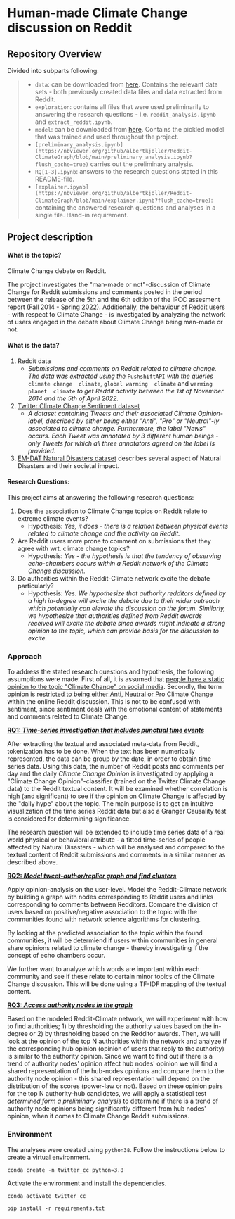 

# Human-made Climate Change discussion on Reddit

## Repository Overview
Divided into subparts following:
> - `data`: can be downloaded from [here](https://drive.google.com/drive/folders/1EajfDgDnhVdXMdhK4eUbx5wy7o5WdXKc?usp=sharing). Contains the relevant data sets - both previously created data files and data extracted from Reddit. 
> - `exploration`: contains all files that were used preliminarily to answering the research questions - i.e. `reddit_analysis.ipynb` and `extract_reddit.ipynb`.
> - `model`: can be downloaded from [here](https://drive.google.com/drive/folders/19D_XxBRs8-eabwBReffcahxWHNisFfF1?usp=sharing). Contains the pickled model that was trained and used throughout the project.
> - `[preliminary_analysis.ipynb](https://nbviewer.org/github/albertkjoller/Reddit-ClimateGraph/blob/main/preliminary_analysis.ipynb?flush_cache=true)` carries out the preliminary analysis.
> - `RQ[1-3].ipynb`: answers to the research questions stated in this README-file.
> - `[explainer.ipynb](https://nbviewer.org/github/albertkjoller/Reddit-ClimateGraph/blob/main/explainer.ipynb?flush_cache=true)`: containing the answered research questions and analyses in a single file. Hand-in requirement.

## Project description

#### What is the topic?
Climate Change debate on Reddit. 

The project investigates the "man-made or not"-discussion of Climate Change for Reddit submissions and comments posted in the period between the release of the 5th and the 6th edition of the IPCC assesment report (Fall 2014 - Spring 2022). Additionally, the behaviour of Reddit users - with respect to Climate Change - is investigated by analyzing the network of users engaged in the debate about Climate Change being man-made or not.

#### What is the data?

1. Reddit data
	- *Submissions and comments on Reddit related to climate change. The data was extracted using the* `PushshiftAPI` *with the queries* `climate change  climate`, `global warming  climate` and `warming planet  climate` *to get Reddit activity between the 1st of November 2014 and the 5th of April 2022.*
2. [Twitter Climate Change Sentiment dataset](https://www.kaggle.com/datasets/edqian/twitter-climate-change-sentiment-dataset)
	- *A dataset containing Tweets and their associated Climate Opinion-label, described by either being either "Anti", "Pro" or "Neutral"-ly associated to climate change. Furthermore, the label "News" occurs. Each Tweet was annotated by 3 different human beings - only Tweets for which all three annotators agreed on the label is provided.*
3. [EM-DAT Natural Disasters dataset](https://www.emdat.be/database) describes several aspect of Natural Disasters and their societal impact.

#### Research Questions:

This project aims at answering the following research questions:

1.  Does the association to Climate Change topics on Reddit relate to extreme climate events?
	- Hypothesis: *Yes, it does - there is a relation between physical events related to climate change and the activity on Reddit.*
2.  Are Reddit users more prone to comment on submissions that they agree with wrt. climate change topics?
	- Hypothesis: *Yes - the hypothesis is that the tendency of observing echo-chambers occurs within a Reddit network of the Climate Change discussion.*
3.  Do authorities within the Reddit-Climate network excite the debate particularly?
 	- Hypothesis: *Yes. We hypothesize that authority redditors defined by a high in-degree will excite the debate due to their wider outreach which potentially can elevate the discussion on the forum. Similarly, we hypothesize that authorities defined from Reddit awards received will excite the debate since awards might indicate a strong opinion to the topic, which can provide basis for the discussion to excite.*

### Approach

To address the stated research questions and hypothesis, the following assumptions were made: First of all, it is assumed that <ins>people have a static opinion to the topic "Climate Change" on social media</ins>. Secondly, the term opinion is <ins>restricted to being either Anti, Neutral or Pro</ins> Climate Change within the online Reddit discussion. This is not to be confused with sentiment, since sentiment deals with the emotional content of statements and comments related to Climate Change.

<ins>**RQ1: *Time-series investigation that includes punctual time events***</ins>

After extracting the textual and associated meta-data from Reddit, tokenization has to be done. When the text has been numerically represented, the data can be group by the date, in order to obtain time series data. Using this data, the number of Reddit posts and comments per day and the daily *Climate Change Opinion* is investigated by applying a "Climate Change Opinion"-classifier (trained on the Twitter Climate Change data) to the Reddit textual content. It will be examined whether correlation is high (and significant) to see if the opinion on Climate Change is affected by the "daily hype" about the topic. The main purpose is to get an intuitive visualization of the time series Reddit data but also a Granger Causality test is considered for determining significance.

The research question will be extended to include time series data of a real world physical or behavioral attribute - a fitted time-series of people affected by Natural Disasters - which will be analysed and compared to the textual content of Reddit submissions and comments in a similar manner as described above.

<ins>**RQ2: *Model tweet-author/replier graph and find clusters***</ins>

Apply opinion-analysis on the user-level. Model the Reddit-Climate network by building a graph with nodes corresponding to Reddit users and links corresponding to comments between Redditors. Compare the division of users based on positive/negative association to the topic with the communities found with network science algorithms for clustering.

By looking at the predicted association to the topic within the found communities, it will be determiend if users within communities in general share opinions related to climate change - thereby investigating if the concept of echo chambers occur.

We further want to analyze which words are important within each community and see if these relate to certain minor topics of the Climate Change discussion. This will be done using a TF-IDF mapping of the textual content.

<ins>**RQ3: *Access authority nodes in the graph***</ins>

Based on the modeled Reddit-Climate network, we will experiment with how to find authorities; 1) by thresholding the authority values based on the in-degree or 2) by thresholding based on the Redditor awards. Then, we will look at the opinion of the top N authorities within the network and analyze if the corresponding hub opinion (opinion of users that reply to the authority) is similar to the authority opinion. Since we want to find out if there is a trend of authority nodes' opinion affect hub nodes' opinion we will find a shared representation of the hub-nodes opinions and compare them to the authority node opinion - this shared representation will depend on the distribution of the scores (power-law or not). Based on these opinion pairs for the top N authority-hub candidates, we will apply a statistical test *determined form a preliminary analysis* to determine if there is a trend of authority node opinions being significantly different from hub nodes' opinion, when it comes to Climate Change Reddit submissions.


### Environment
The analyses were created using `python38`. Follow the instructions below to create a virtual environment.
```
conda create -n twitter_cc python=3.8
```
Activate the environment and install the dependencies.
```
conda activate twitter_cc

pip install -r requirements.txt
```
